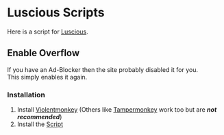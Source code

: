 # Luscious Scripts

Here is a script for [Luscious][2].

## Enable Overflow
If you have an Ad-Blocker then the site probably disabled it for you.\
This simply enables it again.

### Installation
1. Install [Violentmonkey][5] (Others like [Tampermonkey][6] work too but are ***not recommended***)
2. Install the [Script][7]

[1]: https://github.com/Official-Husko/violentmonkey-scripts
[2]: https://luscious.net/
[5]: https://violentmonkey.github.io/
[6]: https://tampermonkey.net/
[7]: https://github.com/Official-Husko/violentmonkey-scripts/raw/main/luscious/luscious-enable-overflow.user.js